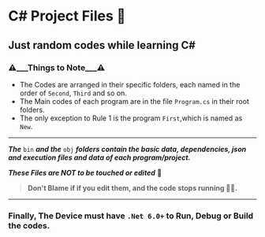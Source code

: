 # C# Project Files 📂
## Just random codes while learning C#

### ⚠️___Things to Note___⚠️
* The Codes are arranged in their specific folders, each named in the order of `Second`, `Third` and so on.
* The Main codes of each program are in the file `Program.cs` in their root folders.
* The only exception to Rule 1 is the program `First`,which is named as `New`.
- - - -
___The___ `bin` ___and the___ `obj` ___folders contain the basic data, dependencies, json and execution files and data of each program/project.___

___These Files are NOT to be touched or edited___ 🚫


>__Don't Blame if if you edit them, and the code stops running 🤷‍♂️.__



- - - -
### Finally, The Device must have `.Net 6.0+` to Run, Debug or Build the codes.
